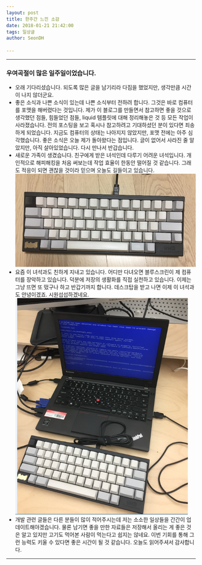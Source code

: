 ```yaml
---
layout: post
title: 한주간 느낀 소감
date: 2018-01-21 21:42:00
tags: 일상글
author: SeonDH

---
```


<hr />

### 우여곡절이 많은 일주일이었습니다.

* 오래 기다리셨습니다. 되도록 많은 글을 남기리라 다짐을 했었지만, 생각만큼 시간이 나지 않더군요.
* 좋은 소식과 나쁜 소식이 있는데 나쁜 소식부터 전하려 합니다. 그것은 바로 컴퓨터를 포맷을 해버렸다는 것입니다. 제가 이 블로그를 만들면서 참고하면 좋을 것으로 생각했던 점들, 힘들었던 점들, liquid 템플릿에 대해 정리해놓은 것 등 모든 작업이 사라졌습니다. 전의 포스팅을 보고 혹시나 참고하려고 기대하셨던 분이 있다면 죄송하게 되었습니다. 지금도 컴퓨터의 상태는 나아지지 않았지만, 포맷 전에는 아주 심각했습니다. 좋은 소식은 오늘 제가 돌아왔다는 점입니다. 글이 없어서 사라진 줄 알았지만, 아직 살아있었습니다. 다시 만나서 반갑습니다.
* 새로운 가족이 생겼습니다. 친구에게 받은 녀석인데 다루기 어려운 녀석입니다. 개인적으로 해피해킹을 처음 써보는데 작업 효율이 한동안 떨어질 것 같습니다. 그래도 적응이 되면 괜찮을 것이라 믿으며 오늘도 길들이고 있습니다.
![사진](./keyboard.png)
* 요즘 이 녀석과도 친하게 지내고 있습니다. 어디만 다녀오면 블루스크린이 제 컴퓨터를 장악하고 있습니다. 덕분에 저장의 생활화를 직접 실천하고 있습니다. 이제는 그냥 뜨면 또 떴구나 하고 반갑기까지 합니다. 데스크탑을 받고 나면 이제 이 녀석과도 안녕이겠죠. 시원섭섭하겠네요.
![사진](./bluescreen.png)
* 개발 관련 글들은 다른 분들이 많이 적어주시는데 저는 소소한 일상들을 간간이 업데이트해야겠습니다. 물론 남기면 좋을 만한 자료들은 저장해서 올리는 게 좋은 것은 알고 있지만 고기도 먹어본 사람이 먹는다고 쉽지는 않네요. 이번 기회를 통해 그런 능력도 키울 수 있다면 좋은 시간이 될 것 같습니다. 오늘도 읽어주셔서 감사합니다.

<hr />

